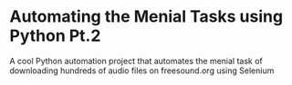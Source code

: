 # Automating the Menial Tasks using Python Pt.2
A cool Python automation project that automates the menial task of downloading hundreds of audio files on freesound.org using Selenium
